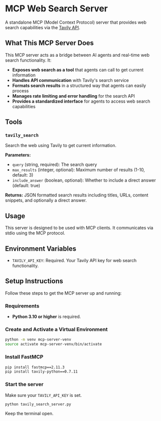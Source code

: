 # MCP Web Search Server

A standalone MCP (Model Context Protocol) server that provides web search capabilities
via the [Tavily API](https://www.tavily.com/).

## What This MCP Server Does

This MCP server acts as a bridge between AI agents and real-time web search functionality. It:

- **Exposes web search as a tool** that agents can call to get current information
- **Handles API communication** with Tavily's search service
- **Formats search results** in a structured way that agents can easily process
- **Manages rate limiting and error handling** for the search API
- **Provides a standardized interface** for agents to access web search capabilities

## Tools

### `tavily_search`

Search the web using Tavily to get current information.

**Parameters:**
- `query` (string, required): The search query
- `max_results` (integer, optional): Maximum number of results (1-10, default: 3)
- `include_answer` (boolean, optional): Whether to include a direct answer (default: true)

**Returns:**
JSON formatted search results including titles, URLs, content snippets, and optionally a direct answer.

## Usage

This server is designed to be used with MCP clients. It communicates via stdio using the MCP protocol.

## Environment Variables

- `TAVILY_API_KEY`: Required. Your Tavily API key for web search functionality.


## Setup Instructions

Follow these steps to get the MCP server up and running:

### Requirements

- **Python 3.10 or higher** is required.

### Create and Activate a Virtual Environment

```bash
python -m venv mcp-server-venv
source activate mcp-server-venv/bin/activate
```

### Install FastMCP

```bash
pip install fastmcp==2.11.3
pip install tavily-python==0.7.11
```

### Start the server

Make sure your `TAVILY_API_KEY` is set.

```bash
python tavily_search_server.py
```

Keep the terminal open.


